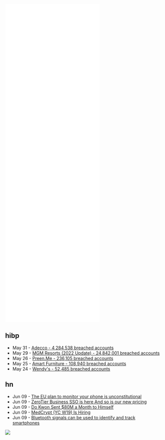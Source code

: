 ![Metrics](https://raw.githubusercontent.com/phixion/phixion/master/metrics.svg)

## hibp

<!--
for https://github.com/phixion/phixion/blob/main/.github/workflows/feeds.yml
-->
<!--START_SECTION:haveibeenpwnd-->
- May 31 - [Adecco - 4,284,538 breached accounts](https://haveibeenpwned.com/PwnedWebsites#Adecco)
- May 29 - [MGM Resorts (2022 Update) - 24,842,001 breached accounts](https://haveibeenpwned.com/PwnedWebsites#MGM2022Update)
- May 26 - [Preen.Me - 236,105 breached accounts](https://haveibeenpwned.com/PwnedWebsites#PreenMe)
- May 25 - [Amart Furniture - 108,940 breached accounts](https://haveibeenpwned.com/PwnedWebsites#AmartFurniture)
- May 24 - [Wendy's - 52,485 breached accounts](https://haveibeenpwned.com/PwnedWebsites#Wendys)
<!--END_SECTION:haveibeenpwnd-->

## hn

<!--
for https://github.com/phixion/phixion/blob/main/.github/workflows/feeds.yml
-->
<!--START_SECTION:hn-->
- Jun 09 - [The EU plan to monitor your phone is unconstitutional](https://europeanlawblog.eu/2022/06/07/does-monitoring-your-phone-affect-the-essence-of-privacy/)
- Jun 09 - [ZeroTier Business SSO is here And so is our new pricing](https://www.zerotier.com/2022/06/09/zerotier-business-sso-is-here-and-so-is-our-new-pricing/)
- Jun 09 - [Do Kwon Sent $80M a Month to Himself](https://watcher.guru/news/do-kwon-sent-80-million-a-month-to-secret-wallets)
- Jun 09 - [MedCrypt (YC W19) Is Hiring](https://www.ycombinator.com/companies/medcrypt/jobs/DLp3OYm-medcrypt-yc-w19-embedded-software-development-engineer-135k)
- Jun 09 - [Bluetooth signals can be used to identify and track smartphones](https://ucsdnews.ucsd.edu/pressrelease/Bluetoothfingerprints)
<!--END_SECTION:hn-->

<!--
for https://yhype.me
-->
![](https://hit.yhype.me/github/profile?user_id=13013670)
